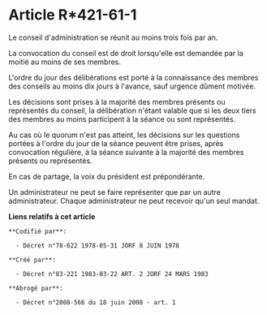 # Article R*421-61-1

Le conseil d'administration se réunit au moins trois fois par an.

La convocation du conseil est de droit lorsqu'elle est demandée par la moitié au moins de ses membres.

L'ordre du jour des délibérations est porté à la connaissance des membres des conseils au moins dix jours à l'avance, sauf
urgence dûment motivée.

Les décisions sont prises à la majorité des membres présents ou représentés du conseil, la délibération n'étant valable que
si les deux tiers des membres au moins participent à la séance ou sont représentés.

Au cas où le quorum n'est pas atteint, les décisions sur les questions portées à l'ordre du jour de la séance peuvent être
prises, après convocation régulière, à la séance suivante à la majorité des membres présents ou représentés.

En cas de partage, la voix du président est prépondérante.

Un administrateur ne peut se faire représenter que par un autre administrateur. Chaque administrateur ne peut recevoir qu'un
seul mandat.

**Liens relatifs à cet article**

	**Codifié par**:

	  - Décret n°78-622 1978-05-31 JORF 8 JUIN 1978

	**Créé par**:

	  - Décret n°83-221 1983-03-22 ART. 2 JORF 24 MARS 1983

	**Abrogé par**:

	  - Décret n°2008-566 du 18 juin 2008 - art. 1
